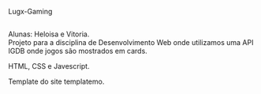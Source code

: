  Lugx-Gaming

##

Alunas: Heloisa e Vitoria.
<br>
Projeto para a disciplina de Desenvolvimento Web onde utilizamos uma API IGDB onde jogos são mostrados em cards.
<br>

HTML, CSS e Javescript.



Template do site templatemo.
